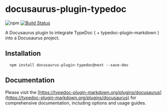 # docusaurus-plugin-typedoc

![npm](https://img.shields.io/npm/v/docusaurus-plugin-typedoc%2Fnext?&logo=npm) [![Build Status](https://github.com/tgreyuk/typedoc-plugin-markdown/actions/workflows/ci.docusaurus-plugin-typedoc.yml/badge.svg?branch=next)](https://github.com/tgreyuk/typedoc-plugin-markdown/actions/workflows/ci.docusaurus-plugin-typedoc.yml)

A Docusaurus plugin to integrate TypeDoc ( + typedoc-plugin-markdown ) into a Docusaurus project.

## Installation

```shell
  npm install docusaurus-plugin-typedoc@next --save-dev
  ```

## Documentation

Please visit the [https://typedoc-plugin-markdown.org/plugins/docusaurus](https://typedoc-plugin-markdown.org/plugins/docusaurus) for comprehensive documentation, including options and usage guides.